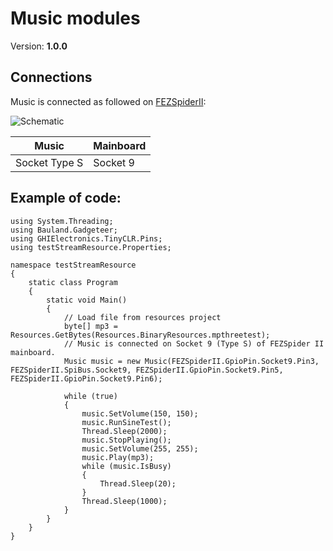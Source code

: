 # Music modules
Version: __1.0.0__

## Connections ##
Music is connected as followed on [FEZSpiderII](http://docs.ghielectronics.com/hardware/legacy_products/gadgeteer/fez_spider_ii.html):

![Schematic](Gadgeteer-Music-FEZSpiderII.jpg)

Music | Mainboard
---------------- | ----------
Socket Type S    | Socket 9

## Example of code:
```CSharp
using System.Threading;
using Bauland.Gadgeteer;
using GHIElectronics.TinyCLR.Pins;
using testStreamResource.Properties;

namespace testStreamResource
{
    static class Program
    {
        static void Main()
        {
            // Load file from resources project
            byte[] mp3 = Resources.GetBytes(Resources.BinaryResources.mpthreetest);
            // Music is connected on Socket 9 (Type S) of FEZSpider II mainboard.
            Music music = new Music(FEZSpiderII.GpioPin.Socket9.Pin3, FEZSpiderII.SpiBus.Socket9, FEZSpiderII.GpioPin.Socket9.Pin5, FEZSpiderII.GpioPin.Socket9.Pin6);

            while (true)
            {
                music.SetVolume(150, 150);
                music.RunSineTest();
                Thread.Sleep(2000);
                music.StopPlaying();
                music.SetVolume(255, 255);
                music.Play(mp3);
                while (music.IsBusy)
                {
                    Thread.Sleep(20);
                }
                Thread.Sleep(1000);
            }
        }
    }
}
```
